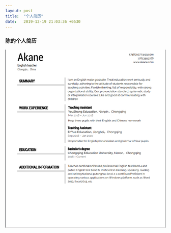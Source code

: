 ```yaml
---
layout: post
title:  "个人简历"
date:   2019-12-19 21:03:36 +0530
---
```


### 陈的个人简历
![texture theme preview](/assets/textures/jl.png)
